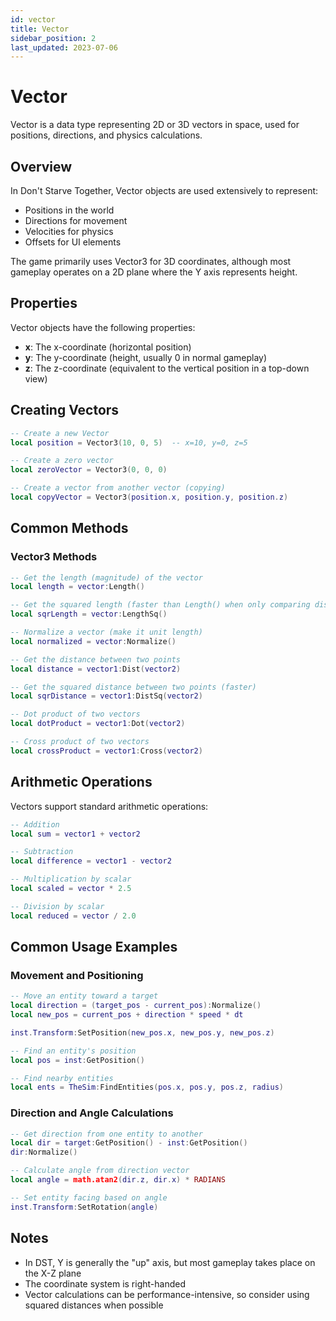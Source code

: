 ```yaml
---
id: vector
title: Vector
sidebar_position: 2
last_updated: 2023-07-06
---
```


# Vector

Vector is a data type representing 2D or 3D vectors in space, used for positions, directions, and physics calculations. 

## Overview

In Don't Starve Together, Vector objects are used extensively to represent:
- Positions in the world
- Directions for movement
- Velocities for physics
- Offsets for UI elements

The game primarily uses Vector3 for 3D coordinates, although most gameplay operates on a 2D plane where the Y axis represents height.

## Properties

Vector objects have the following properties:

- **x**: The x-coordinate (horizontal position)
- **y**: The y-coordinate (height, usually 0 in normal gameplay)
- **z**: The z-coordinate (equivalent to the vertical position in a top-down view)

## Creating Vectors

```lua
-- Create a new Vector
local position = Vector3(10, 0, 5)  -- x=10, y=0, z=5

-- Create a zero vector
local zeroVector = Vector3(0, 0, 0)

-- Create a vector from another vector (copying)
local copyVector = Vector3(position.x, position.y, position.z)
```

## Common Methods

### Vector3 Methods

```lua
-- Get the length (magnitude) of the vector
local length = vector:Length()

-- Get the squared length (faster than Length() when only comparing distances)
local sqrLength = vector:LengthSq()

-- Normalize a vector (make it unit length)
local normalized = vector:Normalize()

-- Get the distance between two points
local distance = vector1:Dist(vector2)

-- Get the squared distance between two points (faster)
local sqrDistance = vector1:DistSq(vector2)

-- Dot product of two vectors
local dotProduct = vector1:Dot(vector2)

-- Cross product of two vectors
local crossProduct = vector1:Cross(vector2)
```

## Arithmetic Operations

Vectors support standard arithmetic operations:

```lua
-- Addition
local sum = vector1 + vector2

-- Subtraction
local difference = vector1 - vector2

-- Multiplication by scalar
local scaled = vector * 2.5

-- Division by scalar
local reduced = vector / 2.0
```

## Common Usage Examples

### Movement and Positioning

```lua
-- Move an entity toward a target
local direction = (target_pos - current_pos):Normalize()
local new_pos = current_pos + direction * speed * dt

inst.Transform:SetPosition(new_pos.x, new_pos.y, new_pos.z)

-- Find an entity's position
local pos = inst:GetPosition()

-- Find nearby entities
local ents = TheSim:FindEntities(pos.x, pos.y, pos.z, radius)
```

### Direction and Angle Calculations

```lua
-- Get direction from one entity to another
local dir = target:GetPosition() - inst:GetPosition()
dir:Normalize()

-- Calculate angle from direction vector
local angle = math.atan2(dir.z, dir.x) * RADIANS

-- Set entity facing based on angle
inst.Transform:SetRotation(angle)
```

## Notes

- In DST, Y is generally the "up" axis, but most gameplay takes place on the X-Z plane
- The coordinate system is right-handed
- Vector calculations can be performance-intensive, so consider using squared distances when possible 
